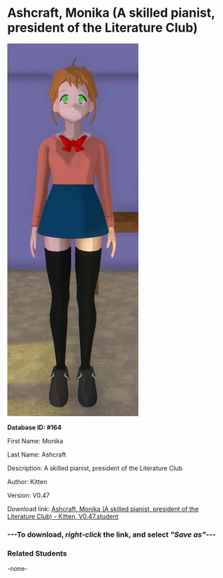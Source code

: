 # Ashcraft, Monika (A skilled pianist, president of the Literature Club)

<img src="Files/Ashcraft, Monika (A skilled pianist, president of the Literature Club).png" title="Ashcraft, Monika (A skilled pianist, president of the Literature Club) - Kitten, V0.47">

**Database ID: #164**

First Name: Monika

Last Name: Ashcraft

Description: A skilled pianist, president of the Literature Club

Author: Kitten

Version: V0.47

Download link: <a href="https://raw.githubusercontent.com/Arbiter1223/Daigaku-Gurashi-Custom-Students/master/Students/Files/Ashcraft%2C%20Monika%20(A%20skilled%20pianist%2C%20president%20of%20the%20Literature%20Club)%20-%20Kitten%2C%20V0.47.student">Ashcraft, Monika (A skilled pianist, president of the Literature Club) - Kitten, V0.47.student</a>

### ---**To download, _right-click_ the link, and select _"Save as"_**---

### Related Students

-none-
